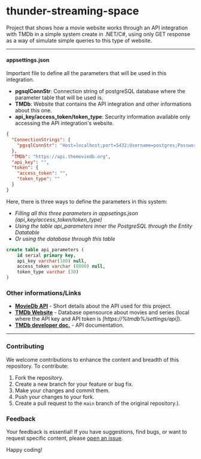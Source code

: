 ﻿thunder-streaming-space
=======================

Project that shows how a movie website works through an API integration with TMDb in a simple system create in .NET/C#, using only GET response as a way of simulate simple queries to this type of website.

----

#### appsettings.json
Important file to define all the parameters that will be used in this integration.

- **pgsqlConnStr**: Connection string of postgreSQL database where the parameter table that will be used is.
- **TMDb**: Website that contains the API integration and other informations about this one.
- **api_key/access_token/token_type**: Security information available only accessing the API integration's website.
```json
{
  "ConnectionStrings": {
    "pgsqlConnStr": "Host=localhost;port=5432;Username=postgres;Password=s$cr3t;Database=dbtest"
  },
  "TMDb": "https://api.themoviedb.org",
  "api_key": "",
  "token": {
    "access_token": "",
    "token_type": ""
  }
}
```
Here, there is three ways to define the parameters in this system:

- *Filling all this three parameters in appsetings.json (api_key/access_token/token_type)*
- *Using the table api_parameters inner the PostgreSQL through the Entity Datatable*
- *Or using the database through this table*
```sql
create table api_parameters (
	id serial primary key,
	api_key varchar(100) null,
	access_token varchar (8000) null,
	token_type varchar (30)
)
```

### Other informations/Links

- [**MovieDb API**](https://publicapis.io/movie-db-api) - Short details about the API used for this project.
- [**TMDb Website**](https://www.themoviedb.org/) - Database opensource about movies and series (local where the API key and API token is *[https://%tmdb%/settings/api]*).
- [**TMDb developer doc.**](https://developer.themoviedb.org/reference/intro/getting-started) - API documentation.
----
### Contributing

We welcome contributions to enhance the content and breadth of this repository. To contribute:

1. Fork the repository.
2. Create a new branch for your feature or bug fix.
3. Make your changes and commit them.
4. Push your changes to your fork.
5. Create a pull request to the `main` branch of the original repository.).

### Feedback

Your feedback is essential! If you have suggestions, find bugs, or want to request specific content, please [open an issue](https://github.com/tioncko/thunder-streaming-space/issues).

Happy coding!